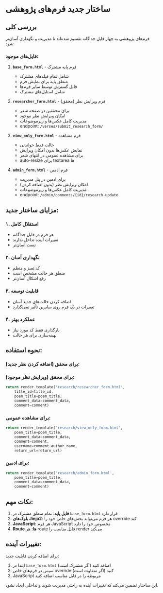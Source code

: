 # ساختار جدید فرم‌های پژوهشی

## بررسی کلی

فرم‌های پژوهشی به چهار فایل جداگانه تقسیم شده‌اند تا مدیریت و نگهداری آسان‌تر شود:

### فایل‌های موجود:

1. **`base_form.html`** - فرم پایه مشترک
   - شامل تمام فیلدهای مشترک
   - منطق پایه برای نمایش فرم
   - قابل گسترش توسط سایر فرم‌ها
   - شامل استایل‌های مشترک

2. **`researcher_form.html`** - فرم ویرایش نظر (محقق)
   - برای محققین در صفحه شعر
   - امکان ویرایش نظر موجود
   - مدیریت کامل عکس‌ها و زیرموضوعات
   - endpoint: `/verses/submit_research_form/`

3. **`view_only_form.html`** - فرم مشاهده
   - حالت فقط خواندنی
   - نمایش عکس‌ها بدون امکان ویرایش
   - برای مشاهده عمومی در انتهای شعر
   - auto-resize برای textarea ها

4. **`admin_form.html`** - فرم ادمین
   - برای ادمین در پنل مدیریت
   - امکان ویرایش نظر (بدون اضافه کردن)
   - مدیریت کامل عکس‌ها و زیرموضوعات
   - endpoint: `/admin/comments/{id}/research-update`

## مزایای ساختار جدید:

### ۱. استقلال کامل
- هر فرم در فایل جداگانه
- تغییرات آینده تداخل ندارند
- تست آسان‌تر

### ۲. نگهداری آسان
- کد تمیز و منظم
- منطق هر حالت مشخص است
- رفع اشکال آسان‌تر

### ۳. قابلیت توسعه
- اضافه کردن حالت‌های جدید آسان
- تغییرات در یک فرم روی سایرین تأثیر نمی‌گذارد

### ۴. عملکرد بهتر
- بارگذاری فقط کد مورد نیاز
- بهینه‌سازی برای هر حالت

## نحوه استفاده:

### برای محقق (اضافه کردن نظر جدید):
### برای محقق (ویرایش نظر موجود):
```python
return render_template('research/researcher_form.html', 
    title_id=title_id, 
    poem_title=poem_title, 
    comment_data=comment_data, 
    comment=comment)
```

### برای مشاهده عمومی:
```python
return render_template('research/view_only_form.html', 
    poem_title=poem_title, 
    comment_data=comment_data, 
    comment=comment, 
    username=comment.author_name,
    return_url=return_url)
```

### برای ادمین:
```python
return render_template('research/admin_form.html', 
    poem_title=poem_title, 
    comment_data=comment_data, 
    comment=comment)
```

## نکات مهم:

1. **فایل پایه**: تمام منطق مشترک در `base_form.html` قرار دارد
2. **بلوک‌های Jinja2**: هر فرم می‌تواند بخش‌های خاص خود را override کند
3. **JavaScript**: هر فرم JavaScript مخصوص خود را دارد
4. **Route ها**: هر route فایل مناسب را render می‌کند

## تغییرات آینده:

برای اضافه کردن قابلیت جدید:
1. ابتدا در `base_form.html` اضافه کنید (اگر مشترک است)
2. سپس در فرم‌های خاص override کنید (اگر متفاوت است)
3. JavaScript مربوطه را در فایل مناسب اضافه کنید

این ساختار تضمین می‌کند که تغییرات آینده به راحتی مدیریت شوند و تداخلی ایجاد نشود. 